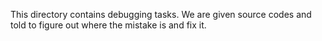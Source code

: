 This directory contains debugging tasks. We are given source codes and told to figure out where the mistake is and fix it.
